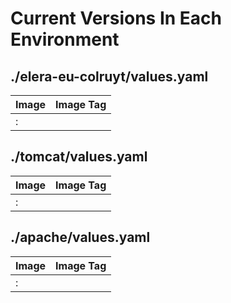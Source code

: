 # Current Versions In Each Environment
## ./elera-eu-colruyt/values.yaml
| Image | Image Tag |
|-------|-----------|
| :  |
## ./tomcat/values.yaml
| Image | Image Tag |
|-------|-----------|
| :  |
## ./apache/values.yaml
| Image | Image Tag |
|-------|-----------|
| :  |
